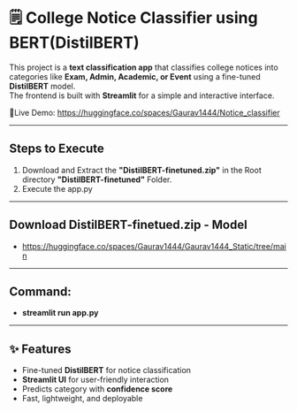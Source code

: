 # 🗒️ College Notice Classifier using BERT(DistilBERT)

This project is a **text classification app** that classifies college notices into categories like **Exam, Admin, Academic, or Event** using a fine-tuned **DistilBERT** model.  
The frontend is built with **Streamlit** for a simple and interactive interface. 

🔴Live Demo: https://huggingface.co/spaces/Gaurav1444/Notice_classifier   

---
## Steps to Execute
1. Download and Extract the **"DistilBERT-finetuned.zip"** in the Root directory **"DistilBERT-finetuned"** Folder. 
2. Execute the app.py 
---
## Download DistilBERT-finetued.zip - Model
- https://huggingface.co/spaces/Gaurav1444/Gaurav1444_Static/tree/main
---
## Command:
- **streamlit run app.py**
---
## ✨ Features
- Fine-tuned **DistilBERT** for notice classification  
- **Streamlit UI** for user-friendly interaction  
- Predicts category with **confidence score**  
- Fast, lightweight, and deployable  

